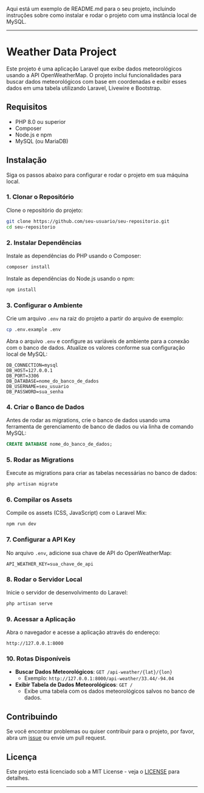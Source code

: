 Aqui está um exemplo de README.md para o seu projeto, incluindo instruções sobre como instalar e rodar o projeto com uma instância local de MySQL.

---

# Weather Data Project

Este projeto é uma aplicação Laravel que exibe dados meteorológicos usando a API OpenWeatherMap. O projeto inclui funcionalidades para buscar dados meteorológicos com base em coordenadas e exibir esses dados em uma tabela utilizando Laravel, Livewire e Bootstrap.

## Requisitos

- PHP 8.0 ou superior
- Composer
- Node.js e npm
- MySQL (ou MariaDB)

## Instalação

Siga os passos abaixo para configurar e rodar o projeto em sua máquina local.

### 1. Clonar o Repositório

Clone o repositório do projeto:

```bash
git clone https://github.com/seu-usuario/seu-repositorio.git
cd seu-repositorio
```

### 2. Instalar Dependências

Instale as dependências do PHP usando o Composer:

```bash
composer install
```

Instale as dependências do Node.js usando o npm:

```bash
npm install
```

### 3. Configurar o Ambiente

Crie um arquivo `.env` na raiz do projeto a partir do arquivo de exemplo:

```bash
cp .env.example .env
```

Abra o arquivo `.env` e configure as variáveis de ambiente para a conexão com o banco de dados. Atualize os valores conforme sua configuração local de MySQL:

```env
DB_CONNECTION=mysql
DB_HOST=127.0.0.1
DB_PORT=3306
DB_DATABASE=nome_do_banco_de_dados
DB_USERNAME=seu_usuario
DB_PASSWORD=sua_senha
```

### 4. Criar o Banco de Dados

Antes de rodar as migrations, crie o banco de dados usando uma ferramenta de gerenciamento de banco de dados ou via linha de comando MySQL:

```sql
CREATE DATABASE nome_do_banco_de_dados;
```

### 5. Rodar as Migrations

Execute as migrations para criar as tabelas necessárias no banco de dados:

```bash
php artisan migrate
```

### 6. Compilar os Assets

Compile os assets (CSS, JavaScript) com o Laravel Mix:

```bash
npm run dev
```

### 7. Configurar a API Key

No arquivo `.env`, adicione sua chave de API do OpenWeatherMap:

```env
API_WEATHER_KEY=sua_chave_de_api
```

### 8. Rodar o Servidor Local

Inicie o servidor de desenvolvimento do Laravel:

```bash
php artisan serve
```

### 9. Acessar a Aplicação

Abra o navegador e acesse a aplicação através do endereço:

```
http://127.0.0.1:8000
```

### 10. Rotas Disponíveis

- **Buscar Dados Meteorológicos**: `GET /api-weather/{lat}/{lon}`
  - Exemplo: `http://127.0.0.1:8000/api-weather/33.44/-94.04`
- **Exibir Tabela de Dados Meteorológicos**: `GET /`
  - Exibe uma tabela com os dados meteorológicos salvos no banco de dados.

## Contribuindo

Se você encontrar problemas ou quiser contribuir para o projeto, por favor, abra um [issue](https://github.com/seu-usuario/seu-repositorio/issues) ou envie um pull request.

## Licença

Este projeto está licenciado sob a MIT License - veja o [LICENSE](LICENSE) para detalhes.

---
